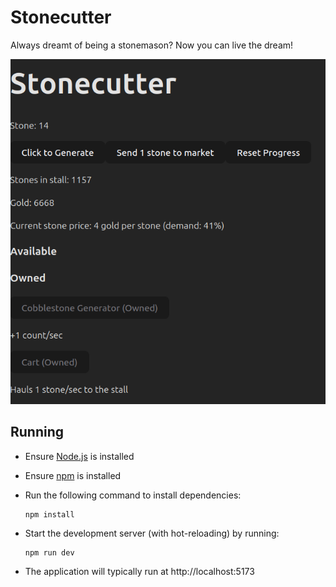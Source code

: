 # Stonecutter

Always dreamt of being a stonemason? Now you can live the dream!

![](stonecutter.png)

## Running

- Ensure [Node.js](https://nodejs.org/) is installed
- Ensure [npm](https://www.npmjs.com/) is installed

- Run the following command to install dependencies:
    ```
    npm install
    ```
- Start the development server (with hot-reloading) by running:
     ```
     npm run dev
     ```
- The application will typically run at http://localhost:5173
